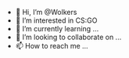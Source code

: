 - 👋 Hi, I’m @Wolkers
- 👀 I’m interested in CS:GO
- 🌱 I’m currently learning ...
- 💞️ I’m looking to collaborate on ...
- 📫 How to reach me ...

<!---
Wolkers/Wolkers is a ✨ special ✨ repository because its `README.md` (this file) appears on your GitHub profile.
You can click the Preview link to take a look at your changes.
--->

